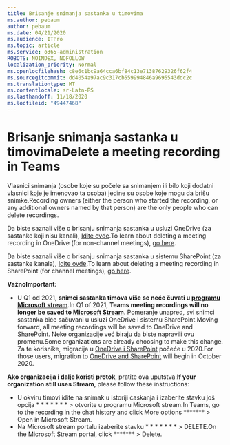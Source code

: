 ```yaml
---
title: Brisanje snimanja sastanka u timovima
ms.author: pebaum
author: pebaum
ms.date: 04/21/2020
ms.audience: ITPro
ms.topic: article
ms.service: o365-administration
ROBOTS: NOINDEX, NOFOLLOW
localization_priority: Normal
ms.openlocfilehash: c8e6c1bc9a64cca6bf84c13e71387629326f62f4
ms.sourcegitcommit: dd4054a97ac9c317cb559994846a9695543ddc2c
ms.translationtype: MT
ms.contentlocale: sr-Latn-RS
ms.lasthandoff: 11/18/2020
ms.locfileid: "49447468"
---
```

# <a name="delete-a-meeting-recording-in-teams"></a><span data-ttu-id="4a694-102">Brisanje snimanja sastanka u timovima</span><span class="sxs-lookup"><span data-stu-id="4a694-102">Delete a meeting recording in Teams</span></span>

<span data-ttu-id="4a694-103">Vlasnici snimanja (osobe koje su počele sa snimanjem ili bilo koji dodatni vlasnici koje je imenovao ta osoba) jedine su osobe koje mogu da brišu snimke.</span><span class="sxs-lookup"><span data-stu-id="4a694-103">Recording owners (either the person who started the recording, or any additional owners named by that person) are the only people who can delete recordings.</span></span>  

<span data-ttu-id="4a694-104">Da biste saznali više o brisanju snimanja sastanka u usluzi OneDrive (za sastanke koji nisu kanali),  [Idite ovde](https://support.microsoft.com/office/21fe345a-e488-4fa7-932b-f053c1bebe8a).</span><span class="sxs-lookup"><span data-stu-id="4a694-104">To learn about deleting a meeting recording in OneDrive (for non-channel meetings),  [go here](https://support.microsoft.com/office/21fe345a-e488-4fa7-932b-f053c1bebe8a).</span></span>  

<span data-ttu-id="4a694-105">Da biste saznali više o brisanju snimanja sastanka u sistemu SharePoint (za sastanke kanala),  [Idite ovde](https://support.microsoft.com/office/71f3c90a-0d24-4d80-8b66-f88234b79a52).</span><span class="sxs-lookup"><span data-stu-id="4a694-105">To learn about deleting a meeting recording in SharePoint (for channel meetings),  [go here](https://support.microsoft.com/office/71f3c90a-0d24-4d80-8b66-f88234b79a52).</span></span>  

<span data-ttu-id="4a694-106">**Važno**</span><span class="sxs-lookup"><span data-stu-id="4a694-106">**Important:**</span></span>

- <span data-ttu-id="4a694-107">U Q1 od 2021, **snimci sastanka timova više se neće čuvati u  [programu Microsoft stream](https://stream.microsoft.com/)**.</span><span class="sxs-lookup"><span data-stu-id="4a694-107">In Q1 of 2021, **Teams meeting recordings will no longer be saved to  [Microsoft Stream](https://stream.microsoft.com/)**.</span></span> <span data-ttu-id="4a694-108">Pomeranje unapred, svi snimci sastanka biće sačuvani u usluzi OneDrive i sistemu SharePoint.</span><span class="sxs-lookup"><span data-stu-id="4a694-108">Moving forward, all meeting recordings will be saved to OneDrive and SharePoint.</span></span> <span data-ttu-id="4a694-109">Neke organizacije već biraju da biste napravili ovu promenu.</span><span class="sxs-lookup"><span data-stu-id="4a694-109">Some organizations are already choosing to make this change.</span></span> <span data-ttu-id="4a694-110">Za te korisnike, migracija u  [OneDrive i SharePoint](https://docs.microsoft.com/MicrosoftTeams/tmr-meeting-recording-change)  počeće u 2020.</span><span class="sxs-lookup"><span data-stu-id="4a694-110">For those users, migration to  [OneDrive and SharePoint](https://docs.microsoft.com/MicrosoftTeams/tmr-meeting-recording-change)  will begin in October 2020.</span></span>

<span data-ttu-id="4a694-111">**Ako organizacija i dalje koristi protok**, pratite ova uputstva:</span><span class="sxs-lookup"><span data-stu-id="4a694-111">**If your organization still uses Stream**, please follow these instructions:</span></span>

- <span data-ttu-id="4a694-112">U okviru timovi idite na snimak u istoriji ćaskanja i izaberite stavku još opcija \* \* \* \* \* \* \* > otvorite u programu Microsoft stream.</span><span class="sxs-lookup"><span data-stu-id="4a694-112">In Teams, go to the recording in the chat history and click More options  \*\*\*\*\*\*\*  > Open in Microsoft Stream.</span></span>
- <span data-ttu-id="4a694-113">Na Microsoft stream portalu izaberite stavku \* \* \* \* \* \* \* > DELETE.</span><span class="sxs-lookup"><span data-stu-id="4a694-113">On the Microsoft Stream portal, click  \*\*\*\*\*\*\* > Delete.</span></span>
